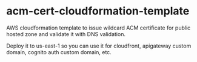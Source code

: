 # acm-cert-cloudformation-template
AWS cloudformation template to issue wildcard ACM certificate for public hosted zone and validate it with DNS validation.

Deploy it to us-east-1 so you can use it for cloudfront, apigateway custom domain, cognito auth custom domain, etc.
